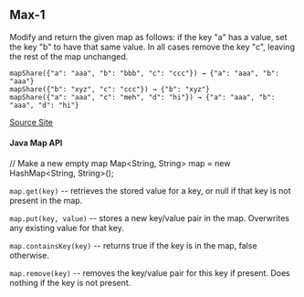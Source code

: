 ## Max-1

Modify and return the given map as follows: if the key "a" has a value, set 
the key "b" to have that same value. In all cases remove the key "c", leaving 
the rest of the map unchanged.


	mapShare({"a": "aaa", "b": "bbb", "c": "ccc"}) → {"a": "aaa", "b": "aaa"}
	mapShare({"b": "xyz", "c": "ccc"}) → {"b": "xyz"}
	mapShare({"a": "aaa", "c": "meh", "d": "hi"}) → {"a": "aaa", "b": "aaa", "d": "hi"}

[Source Site](codingbat.com/prob/p148813)

#### Java Map API

// Make a new empty map
Map<String, String> map = new HashMap<String, String>();

`map.get(key)` -- retrieves the stored value for a key, or null if that key 
is not present in the map.

`map.put(key, value)` -- stores a new key/value pair in the map. Overwrites 
any existing value for that key.

`map.containsKey(key)` -- returns true if the key is in the map, false otherwise.

`map.remove(key)` -- removes the key/value pair for this key if present. 
Does nothing if the key is not present. 

